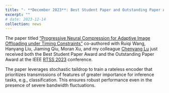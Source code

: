 ```yaml
---
title: "- **December 2023**: Best Student Paper and Outstanding Paper Awards at RTSS 2023"
excerpt: ""
# date: 2023-12-14
collection: news
---
```

  
The paper titled [“Progressive Neural Compression for Adaptive Image Offloading under Timing Constraints”](https://doi.ieeecomputersociety.org/10.1109/RTSS59052.2023.00020) co-authored with Ruiqi Wang, Hanyang Liu, Jiaming Qiu, Moran Xu, and my colleague [Chenyang Lu](https://www.cse.wustl.edu/~lu/)
just received both the Best Student Paper Award and the Outstanding Paper Award at the IEEE [RTSS 2023](http://2023.rtss.org/) conference.

The paper leverages stochastic taildrop to train a rateless encoder that prioritizes transmissions of features of greater importance for inference tasks, e.g., classification.  This ensures robust performance even in the presence of severe bandwidth fluctuations.